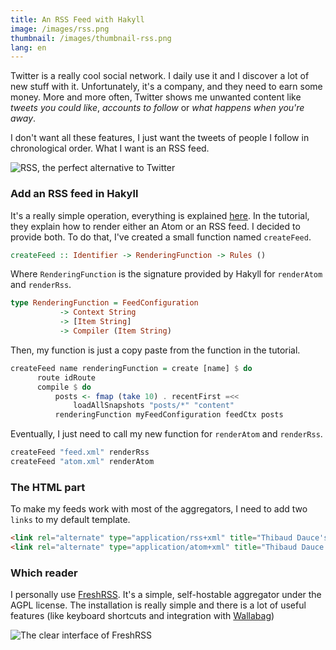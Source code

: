 ```yaml
---
title: An RSS Feed with Hakyll
image: /images/rss.png
thumbnail: /images/thumbnail-rss.png
lang: en
---
```


Twitter is a really cool social network. I daily use it and I discover a lot of new stuff with it. Unfortunately, it's a company, and they need to earn some money. More and more often, Twitter shows me unwanted content like *tweets you could like*, *accounts to follow* or *what happens when you're away*.

I don't want all these features, I just want the tweets of people I follow in chronological order. What I want is an RSS feed.

<!--more-->

![RSS, the perfect alternative to Twitter](/images/rss.png)

### Add an RSS feed in Hakyll

It's a really simple operation, everything is explained [here](http://jaspervdj.be/hakyll/tutorials/05-snapshots-feeds.html). In the tutorial, they explain how to render either an Atom or an RSS feed. I decided to provide both. To do that, I've created a small function named `createFeed`.

```hs
createFeed :: Identifier -> RenderingFunction -> Rules ()
```

Where `RenderingFunction` is the signature provided by Hakyll for `renderAtom` and `renderRss`.

```hs
type RenderingFunction = FeedConfiguration
           -> Context String
           -> [Item String]
           -> Compiler (Item String)
```

Then, my function is just a copy paste from the function in the tutorial.

```hs
createFeed name renderingFunction = create [name] $ do
      route idRoute
      compile $ do
          posts <- fmap (take 10) . recentFirst =<<
              loadAllSnapshots "posts/*" "content"
          renderingFunction myFeedConfiguration feedCtx posts
```

Eventually, I just need to call my new function for `renderAtom` and `renderRss`.

```hs
createFeed "feed.xml" renderRss
createFeed "atom.xml" renderAtom
```

### The HTML part

To make my feeds work with most of the aggregators, I need to add two `links` to my default template.

```html
<link rel="alternate" type="application/rss+xml" title="Thibaud Dauce's blog" href="./feed.xml">
<link rel="alternate" type="application/atom+xml" title="Thibaud Dauce's blog" href="./atom.xml">
```

### Which reader

I personally use [FreshRSS](http://freshrss.org/). It's a simple, self-hostable aggregator under the AGPL license. The installation is really simple and there is a lot of useful features (like keyboard shortcuts and integration with [Wallabag](https://www.wallabag.org/))

![The clear interface of FreshRSS](/images/freshrss.jpg)
